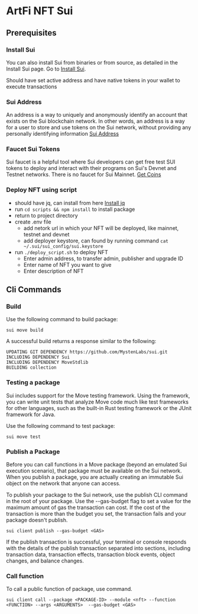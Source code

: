 # ArtFi NFT Sui

## Prerequisites

### Install Sui
You can also install Sui from binaries or from source, as detailed in the Install Sui page.
Go to [Install Sui](https://docs.sui.io/guides/developer/getting-started/sui-install).

Should have set active address and have native tokens in your wallet to execute transactions

### Sui Address
An address is a way to uniquely and anonymously identify an account that exists on the Sui blockchain network. In other words, an address is a way for a user to store and use tokens on the Sui network, without providing any personally identifying information
[Sui Address](https://docs.sui.io/guides/developer/getting-started/get-address)

### Faucet Sui Tokens
Sui faucet is a helpful tool where Sui developers can get free test SUI tokens to deploy and interact with their programs on Sui's Devnet and Testnet networks. There is no faucet for Sui Mainnet.
[Get Coins](https://docs.sui.io/guides/developer/getting-started/get-coins)

### Deploy NFT using script
- should have jq, can install from here [Install jq](https://jqlang.github.io/jq/download/)
- run `cd scripts && npm install` to install package
- return to project directory
- create .env file 
    - add netork url in which your NFT will be deployed, like mainnet, testnet and devnet
    - add deployer keystore, can found by running command `cat ~/.sui/sui_config/sui.keystore`
- run `./deploy_script.sh` to deploy NFT
    - Enter admin address, to transfer admin, publisher and upgrade ID
    - Enter name of NFT you want to give
    - Enter description of NFT

## Cli Commands 

### Build
Use the following command to build package:

`sui move build`

A successful build returns a response similar to the following:

    UPDATING GIT DEPENDENCY https://github.com/MystenLabs/sui.git
    INCLUDING DEPENDENCY Sui
    INCLUDING DEPENDENCY MoveStdlib
    BUILDING collection

### Testing a package
Sui includes support for the Move testing framework. Using the framework, you can write unit tests that analyze Move code much like test frameworks for other languages, such as the built-in Rust testing framework or the JUnit framework for Java.

Use the following command to test package:

`sui move test`

### Publish a Package
Before you can call functions in a Move package (beyond an emulated Sui execution scenario), that package must be available on the Sui network. When you publish a package, you are actually creating an immutable Sui object on the network that anyone can access.

To publish your package to the Sui network, use the publish CLI command in the root of your package. Use the --gas-budget flag to set a value for the maximum amount of gas the transaction can cost. If the cost of the transaction is more than the budget you set, the transaction fails and your package doesn't publish.

`sui client publish --gas-budget <GAS>`

If the publish transaction is successful, your terminal or console responds with the details of the publish transaction separated into sections, including transaction data, transaction effects, transaction block events, object changes, and balance changes.

### Call function
To call a public function of package, use command.

`sui client call --package <PACKAGE-ID> --module <nft> --function <FUNCTION> --args <ARGUMENTS>  --gas-budget <GAS>`

